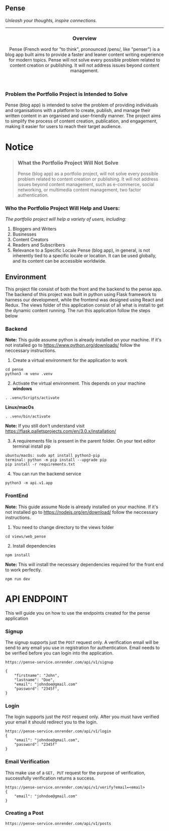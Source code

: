 ## Pense
_Unleash your thoughts, inspire connections._
<hr />

<header>
<h3>Overview</h3>
Pense (French word for "to think", pronounced /pens/, like "penser") is a blog app built aims to provide a faster and leaner content writing experience for modern topics.
Pense will not solve every possible problem related to content creation or publishing. It will not address issues beyond content management.
</header>

### Problem the Portfolio Project is Intended to Solve
Pense (blog app) is intended to solve the problem of providing individuals and organisations with a platform to create, publish, and manage their written content in an organised and user-friendly manner. The project aims to simplify the process of content creation, publication, and engagement, making it easier for users to reach their target audience.

# Notice
> ### What the Portfolio Project Will Not Solve
> Pense (blog app) as a portfolio project, will not solve every possible problem related to content creation or publishing. It will not address issues beyond content management, such as e-commerce, social networking, or multimedia content management, two factor authentication.

### Who the Portfolio Project Will Help and Users:
_The portfolio project will help a variety of users, including:_
1. Bloggers and Writers
2. Businesses
3. Content Creators
4. Readers and Subscribers
5. Relevance to a Specific Locale
Pense (blog app), in general, is not inherently tied to a specific locale or location. It can be used globally, and its content can be accessible worldwide.


## Environment
This project file consist of both the front and the backend to the pense app. The backend of this project was built in python using Flask framework to harness our development, while the frontend was designed using React and Redux. The views folder of this application consist of all what is install to get the dynamic content running.
The run this application follow the steps below
### Backend
**Note:** This guide assume python is already installed on your machine. If it's not installed go to https://www.python.org/downloads/ follow the neccessary instructions.
1. Create a virtual environment for the application to work
```
cd pense
python3 -m venv .venv
```
2. Activate the virtual environment. This depends on your machine
**windows**
```
. .venv/Scripts/activate
```
**Linux/macOs**
```
. .venv/bin/activate
```
**Note:** If you still don't understand visit https://flask.palletsprojects.com/en/3.0.x/installation/

3. A requirements file is present in the parent folder. On your text editor terminal install pip
```
ubuntu/macOs: sudo apt install python3-pip
terminal: python -m pip install --upgrade pip
pip install -r requirements.txt
```
4. You can run the backend service
```
python3 -m api.v1.app
```

### FrontEnd
**Note:** This guide assume Node is already installed on your machine. If it's not installed go to https://nodejs.org/en/download/ follow the neccessary instructions.
1. You need to change directory to the views folder
```
cd views/web_pense
```
2. Install dependencies
```
npm install
```
**Note:** This will install the necessary dependencies required for the front end to work perfectly.
```
npm run dev
```


# API ENDPOINT
This will guide you on how to use the endpoints created for the pense application

### Signup
The signup supports just the `POST` request only. A verification email will be send to any email you use in registration for authentication. Email needs to be verified before you can login into the application.
```
https://pense-service.onrender.com/api/v1/signup

{
    "firstname": "John",
    "lastname": "Doe",
    "email": "johndoe@gmail.com"
    "password": "2345f",
}
```

### Login
The login supports just the `POST` request only. After you must have verified your email it should redirect you to the login.
```
https://pense-service.onrender.com/api/v1/login
{
    "email": "johndoe@gmail.com",
    "password": "2345f"
}
```

### Email Verification
This make use of a `GET, PUT` request for the purpose of verification, successfully verification returns a success.
```
https://pense-service.onrender.com/api/v1/verify?email=<email>
{
    "email": "johndoe@gmail.com"
}
```


### Creating a Post
```
https://pense-service.onrender.com/api/v1/posts
```